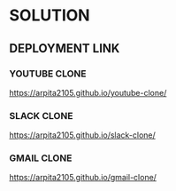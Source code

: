 # SOLUTION

## DEPLOYMENT LINK

### **YOUTUBE CLONE**
 https://arpita2105.github.io/youtube-clone/

### **SLACK CLONE** 
https://arpita2105.github.io/slack-clone/

### **GMAIL CLONE**
https://arpita2105.github.io/gmail-clone/